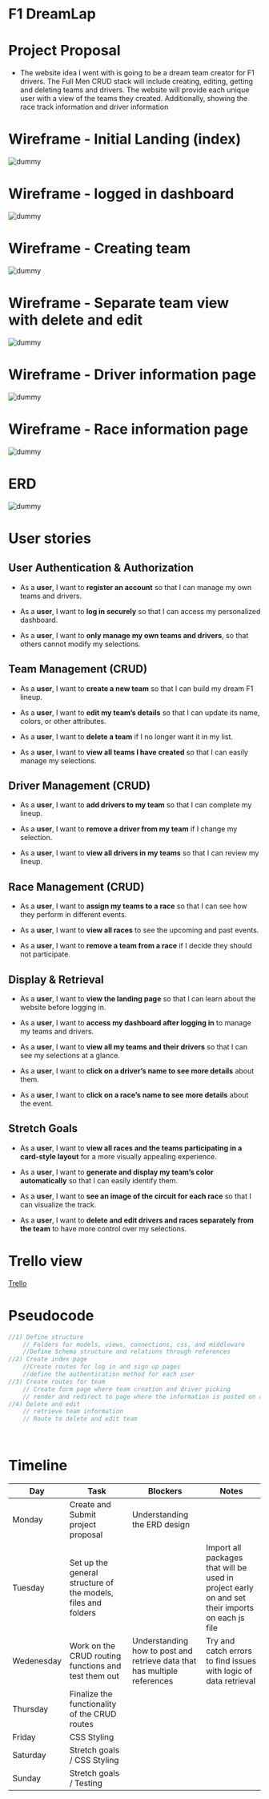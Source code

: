# F1 DreamLap
# Project Proposal
- The website idea I went with is going to be a dream team creator for F1 drivers. The Full Men CRUD stack will include creating, editing, getting and deleting teams and drivers. The website will provide each unique user with a view of the teams they created. Additionally, showing the race track information and driver information

# Wireframe - Initial Landing (index)
![dummy](https://github.com/user-attachments/assets/330a9bbd-63fd-479f-95ec-837b68d9bee2)


# Wireframe - logged in dashboard
![dummy](https://github.com/user-attachments/assets/32731e2a-c2fa-4439-93bd-e7436abda774)


# Wireframe - Creating team
![dummy](https://github.com/user-attachments/assets/2d71f3a8-34f7-467c-94e7-6a4d4cf87e84)


# Wireframe - Separate team view with delete and edit
![dummy](https://github.com/user-attachments/assets/7b554ca8-c248-47d0-81f2-5d56480f7d86)



# Wireframe - Driver information page
![dummy](https://github.com/user-attachments/assets/025843c6-3447-4d68-8221-7ee2514a24b1)



# Wireframe - Race information page
![dummy](https://github.com/user-attachments/assets/4ba63d5d-b664-48c6-a7ad-5a0387c57f94)





# ERD
![dummy](https://github.com/user-attachments/assets/800f2571-2dcc-4306-911f-5b60a2df5ac4)



# User stories
## User Authentication & Authorization

- As a **user**, I want to **register an account** so that I can manage my own teams and drivers.
    
- As a **user**, I want to **log in securely** so that I can access my personalized dashboard.
    
- As a **user**, I want to **only manage my own teams and drivers**, so that others cannot modify my selections.
    

## Team Management (CRUD)

- As a **user**, I want to **create a new team** so that I can build my dream F1 lineup.
    
- As a **user**, I want to **edit my team’s details** so that I can update its name, colors, or other attributes.
    
- As a **user**, I want to **delete a team** if I no longer want it in my list.
    
- As a **user**, I want to **view all teams I have created** so that I can easily manage my selections.
    

## Driver Management (CRUD)

- As a **user**, I want to **add drivers to my team** so that I can complete my lineup.
    
- As a **user**, I want to **remove a driver from my team** if I change my selection.
    
- As a **user**, I want to **view all drivers in my teams** so that I can review my lineup.
    

## Race Management (CRUD)

- As a **user**, I want to **assign my teams to a race** so that I can see how they perform in different events.
    
- As a **user**, I want to **view all races** to see the upcoming and past events.
    
- As a **user**, I want to **remove a team from a race** if I decide they should not participate.
    

## Display & Retrieval

- As a **user**, I want to **view the landing page** so that I can learn about the website before logging in.
    
- As a **user**, I want to **access my dashboard after logging in** to manage my teams and drivers.
    
- As a **user**, I want to **view all my teams and their drivers** so that I can see my selections at a glance.
    
- As a **user**, I want to **click on a driver’s name to see more details** about them.
    
- As a **user**, I want to **click on a race’s name to see more details** about the event.
    

## Stretch Goals

- As a **user**, I want to **view all races and the teams participating in a card-style layout** for a more visually appealing experience.
    
- As a **user**, I want to **generate and display my team’s color automatically** so that I can easily identify them.
    
- As a **user**, I want to **see an image of the circuit for each race** so that I can visualize the track.
    
- As a **user**, I want to **delete and edit drivers and races separately from the team** to have more control over my selections.



# Trello view

[Trello](https://trello.com/invite/b/67eaa21f1e438a6c227d5c63/ATTI2d8ca3eeba982a9fd1b449972b00da72567155F3/driver-card-management)
# Pseudocode
```js
//1) Define structure
	// Folders for models, views, connections, css, and middleware
	//Define Schema structure and relations through references
//2) Create index page
	//Create routes for log in and sign up pages
	//define the authentication method for each user
//3) Create routes for team
	// Create form page where team creation and driver picking
	// render and redirect to page where the information is posted on a dashboard
//4) Delete and edit
	// retrieve team information
	// Route to delete and edit team

	

```



# Timeline



| **Day**    | **Task**                                                      | **Blockers**                                                             | **Notes**                                                                                       |
| ---------- | ------------------------------------------------------------- | ------------------------------------------------------------------------ | ----------------------------------------------------------------------------------------------- |
| Monday     | Create and Submit project proposal                            | Understanding the ERD design                                             |                                                                                                 |
| Tuesday    | Set up the general structure of the models, files and folders |                                                                          | Import all packages that will be used in project early on and set their imports on each js file |
| Wedenesday | Work on the CRUD routing functions and test them out          | Understanding how to post and retrieve data that has multiple references | Try and catch errors to find issues with logic of data retrieval                                |
| Thursday   | Finalize the functionality of the CRUD routes                 |                                                                          |                                                                                                 |
| Friday     | CSS Styling                                                   |                                                                          |                                                                                                 |
| Saturday   | Stretch goals / CSS Styling                                   |                                                                          |                                                                                                 |
| Sunday     | Stretch goals / Testing                                       |                                                                          |                                                                                                 |
